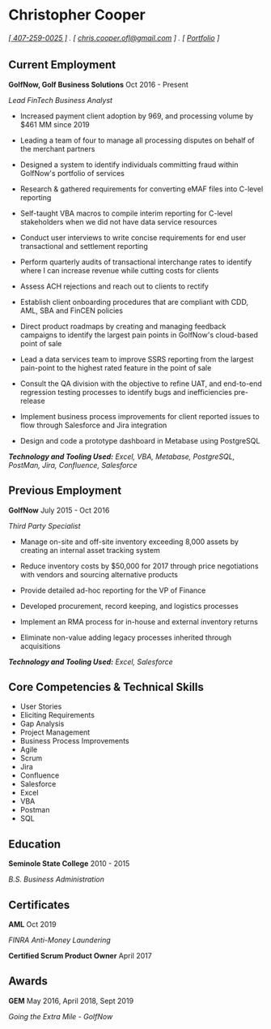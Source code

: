 Christopher Cooper
======
 
###### [[ 407-259-0025 ]](tel:+14072590025) . [ [chris.cooper.ofl@gmail.com](mailto:chris.cooper.ofl@gmail.com) ] . [ [Portfolio](https://chrisc88.github.io/Portfolio) ]


Current Employment
---------
**GolfNow, Golf Business Solutions** Oct 2016 - Present

*Lead FinTech Business Analyst*

- Increased payment client adoption by 969, and processing volume by $461 MM since 2019

- Leading a team of four to manage all processing disputes on behalf of the merchant partners

- Designed a system to identify individuals committing fraud within GolfNow's portfolio of services

- Research & gathered requirements for converting eMAF files into C-level reporting

- Self-taught VBA macros to compile interim reporting for C-level stakeholders when we did not have data service resources

- Conduct user interviews to write concise requirements for end user transactional and settlement reporting

- Perform quarterly audits of transactional interchange rates to identify where I can increase revenue while cutting costs for clients

- Assess ACH rejections and reach out to clients to rectify

- Establish client onboarding procedures that are compliant with CDD, AML, SBA and FinCEN policies

- Direct product roadmaps by creating and managing feedback campaigns to identify the largest pain points in GolfNow's cloud-based point of sale

- Lead a data services team to improve SSRS reporting from the largest pain-point to the highest rated feature in the point of sale

- Consult the QA division with the objective to refine UAT, and end-to-end regression testing processes to identify bugs and inefficiencies pre-release

- Implement business process improvements for client reported issues to flow through Salesforce and Jira integration

- Design and code a prototype dashboard in Metabase using PostgreSQL

**_Technology and Tooling Used:_** _Excel, VBA, Metabase, PostgreSQL, PostMan, Jira, Confluence, Salesforce_


Previous Employment
---------
**GolfNow** July 2015 - Oct 2016

*Third Party Specialist*

- Manage on-site and off-site inventory exceeding 8,000 assets by creating an internal asset tracking system

- Reduce inventory costs by $50,000 for 2017 through price negotiations with vendors and sourcing alternative products

- Provide detailed ad-hoc reporting for the VP of Finance

- Developed procurement, record keeping, and logistics processes

- Implement an RMA process for in-house and external inventory returns

- Eliminate non-value adding legacy processes inherited through acquisitions

**_Technology and Tooling Used:_** _Excel, Salesforce_


Core Competencies & Technical Skills
---------

- User Stories
- Eliciting Requirements
- Gap Analysis
- Project Management
- Business Process Improvements
- Agile
- Scrum
- Jira
- Confluence
- Salesforce
- Excel
- VBA
- Postman
- SQL


Education
---------
**Seminole State College** 2010 - 2015

_B.S. Business Administration_


Certificates
------
**AML** Oct 2019

_FINRA Anti-Money Laundering_

**Certified Scrum Product Owner** April 2017


Awards
------
**GEM** May 2016, April 2018, Sept 2019

_Going the Extra Mile - GolfNow_


